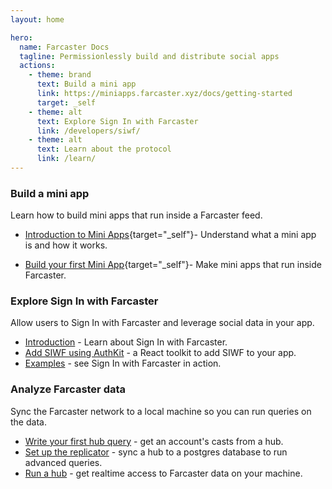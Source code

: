 ```yaml
---
layout: home

hero:
  name: Farcaster Docs
  tagline: Permissionlessly build and distribute social apps
  actions:
    - theme: brand
      text: Build a mini app
      link: https://miniapps.farcaster.xyz/docs/getting-started
      target: _self
    - theme: alt
      text: Explore Sign In with Farcaster
      link: /developers/siwf/
    - theme: alt
      text: Learn about the protocol
      link: /learn/
---
```


### Build a mini app

Learn how to build mini apps that run inside a Farcaster feed.

<!-- prettier-ignore -->
- [Introduction to Mini Apps](https://miniapps.farcaster.xyz/){target="_self"}- Understand what a mini app is and how it works.
<!-- prettier-ignore -->
- [Build your first Mini App](https://miniapps.farcaster.xyz/docs/getting-started){target="_self"}- Make mini apps that run inside Farcaster.

### Explore Sign In with Farcaster

Allow users to Sign In with Farcaster and leverage social data in your app.

- [Introduction](/developers/siwf/) - Learn about Sign In with Farcaster.
- [Add SIWF using AuthKit](/auth-kit/installation) - a React toolkit to add SIWF to your app.
- [Examples](/auth-kit/examples) - see Sign In with Farcaster in action.

### Analyze Farcaster data

Sync the Farcaster network to a local machine so you can run queries on the data.

- [Write your first hub query](/developers/guides/querying/fetch-casts.md) - get an account's casts from a hub.
- [Set up the replicator](/developers/guides/apps/replicate.md) - sync a hub to a postgres database to run advanced queries.
- [Run a hub](/hubble/install.md) - get realtime access to Farcaster data on your machine.
